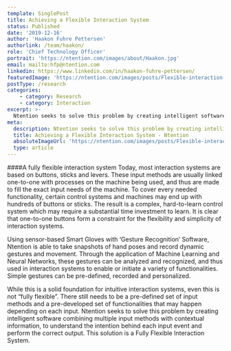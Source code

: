 ```yaml
---
template: SinglePost
title: Achieving a Flexible Interaction System
status: Published
date: '2019-12-16'
author: 'Haakon Fuhre Pettersen'
authorlink: /team/haakon/
role: 'Chief Technology Officer'
portrait: 'https://ntention.com/images/about/Haakon.jpg'
email: mailto:hfp@ntention.com
linkedin: https://www.linkedin.com/in/haakon-fuhre-pettersen/
featuredImage: 'https://ntention.com/images/posts/Flexible-interaction-system.jpg'
postType: /research
categories:
    - category: Research
    - category: Interaction
excerpt: >-
  Ntention seeks to solve this problem by creating intelligent software combining multiple input methods with contextual information, to understand the intention behind each input event and perform the correct output.
meta:
  description: Ntention seeks to solve this problem by creating intelligent software combining multiple input methods with contextual information, to understand the intention behind each input event and perform the correct output.
  title: Achieving a Flexible Interaction System - Ntention
  absoluteImageUrl: 'https://ntention.com/images/posts/Flexible-interaction-system.jpg'
  type: article
---
```

####A fully flexible interaction system
Today, most interaction systems are based on buttons, sticks and levers. These input methods are usually linked one-to-one with processes on the machine being used, and thus are made to fill the exact input needs of the machine. To cover every needed functionality, certain control systems and machines may end up with hundreds of buttons or sticks. The result is a complex, hard-to-learn control system which may require a substantial time investment to learn. It is clear that one-to-one buttons form a constraint for the flexibility and simplicity of interaction systems.  

Using sensor-based Smart Gloves with ‘Gesture Recognition’ Software, Ntention is able to take snapshots of hand poses and record dynamic gestures and movement. Through the application of Machine Learning and Neural Networks, these gestures can be analyzed and recognized, and thus used in interaction systems to enable or initiate a variety of functionalities. Simple gestures can be pre-defined, recorded and personalized.  

While this is a solid foundation for intuitive interaction systems, even this is not “fully flexible”. There still needs to be a pre-defined set of input methods and a pre-developed set of functionalities that may happen depending on each input. Ntention seeks to solve this problem by creating intelligent software combining multiple input methods with contextual information, to understand the intention behind each input event and perform the correct output. This solution is a Fully Flexible Interaction System.
